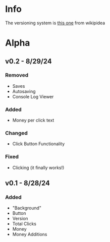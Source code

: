 # Info
The versioning system is [this one](https://en.wikipedia.org/wiki/Software_versioning?scrlybrkr=5594a907#Version_number_ordering_systems) from wikipidea

# Alpha

## v0.2 - 8/29/24
### Removed
- Saves
- Autosaving
- Console Log Viewer
### Added
- Money per click text
### Changed
- Click Button Functionality
### Fixed
- Clicking (it finally works!)

## v0.1 - 8/28/24
### Added
- "Background"
- Button
- Version
- Total Clicks
- Money
- Money Additions